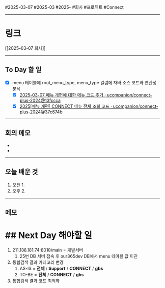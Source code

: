 #2025-03-07 #2025-03 #2025- 
#회사 #프로젝트 #Connect 


------
# 링크 
[[2025-03-07 회사]]

---
## To Day 할 일
- [x] menu 테이블에 root_menu_type, menu_type 컬럼에 자바 소스 코드와 연관성 분석
    - [x] [2025-03-07 메뉴 개편에 대한 메뉴 코드 추가 · ucompanion/connect-plus-2024@13fccca](https://github.com/ucompanion/connect-plus-2024/commit/13fcccadc26b39bb9f28a378977277568a4e9b7c)
    - [x] [2025[메뉴 개편] CONNECT 메뉴 전체 조회 코드 · ucompanion/connect-plus-2024@37c674b](https://github.com/ucompanion/connect-plus-2024/commit/37c674bd7bb87733e938830115507f2ce63046da)
---
## 회의 메모
-  
- 
---
## 오늘 배운 것
1. 오전
    1. 
2. 오후
    2. 
---
## 메모


# ## Next Day 해야할 일
1. 211.188.181.74:8010/main = 개발서버
    1. 25번 DB 서버 접속 후 our365dev DB에서 menu 테이블 값 이관
2. 통합검색 결과 카테고리 변경 
    1. AS-IS = **전체** / **Support** / **CONNECT** / **gbs** 
    2. TO-BE = **전체** / **CONNECT** / **gbs**
3. 통합검색 결과 코드 최적화
